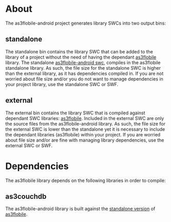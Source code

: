 # About

The as3flobile-android project generates library SWCs into two output bins:

## standalone

The standalone bin contains the library SWC that can be added to the library
of a project without the need of having the dependant [as3flobile](http://github.com/bustardcelly/as3flobile/) library. 
The standalone [as3flobile-android swc](http://github.com/bustardcelly/as3flobile-android/tree/master/bin/standalone/), compiles in the as3flobile standalone library. 
As such, the file size for the standalone SWC is higher than the external library, as it has dependencies compiled in. 
If you are not worried about file size and/or you do not want to manage dependencies in your project library, 
use the standalone SWC or SWF.

## external

The external bin contains the library SWC that is compiled against dependant SWC libraries:
[as3flobile](http://github.com/bustardcelly/as3flobile/tree/master/bin/). Included in the external SWC are only the source files 
from the as3flobile-android library. As such, the file size for the external SWC is lower than the standalone
yet it is necessary to include the dependant libraries (as3flobile) within your project. If you are worried about
file size and/or are fine with managing library dependencies, use the external SWC or SWF.

# Dependencies

The as3flobile library depends on the following libraries in order to compile:

## as3couchdb

The as3flobile-android library is built against the [standalone version](http://github.com/bustardcelly/as3flobile/tree/master/bin/) of [as3flobile](http://github.com/bustardcelly/as3flobile).